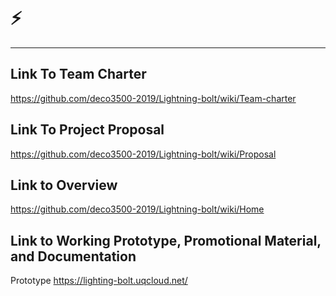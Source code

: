 # ⚡
***
## Link To Team Charter
https://github.com/deco3500-2019/Lightning-bolt/wiki/Team-charter  

## Link To Project Proposal
https://github.com/deco3500-2019/Lightning-bolt/wiki/Proposal

## Link to Overview
https://github.com/deco3500-2019/Lightning-bolt/wiki/Home

## Link to Working Prototype, Promotional Material, and Documentation  
Prototype
https://lighting-bolt.uqcloud.net/
